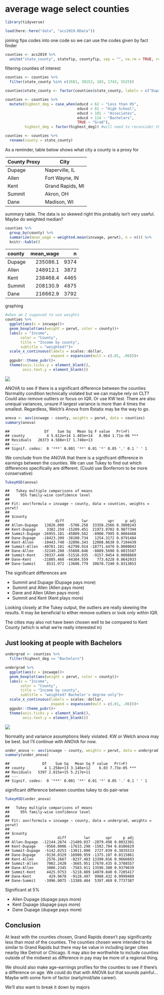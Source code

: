 average wage select counties
================

``` r
library(tidyverse)
```

``` r
load(here::here("data", "acs2019.RData"))
```

joining fips codes into one code so we can use the codes given by fact
finder

``` r
counties <- acs2019 %>% 
  unite("state_county", statefip, countyfip, sep = "", na.rm = TRUE, remove = FALSE)
```

filtering counties of interest

``` r
counties <- counties %>% 
  filter(state_county %in% c(2681, 39153, 183, 1743, 5525))

counties$state_county <- factor(counties$state_county, labels = c("Dupage", "Allen", "Kent", "Summit", "Dane"))

counties <- counties %>% 
  mutate(highest_deg = case_when(educd < 62 ~ "Less than HS",
                                 educd < 81 ~ "High School",
                                 educd < 101 ~ "Associates",
                                 educd < 114 ~ "Bachelors",
                                 TRUE ~ "Grad"),
         highest_deg = factor(highest_deg)) #will need to reconsider these blocks

counties <- counties %>% 
  rename(county = state_county)
```

As a reminder, table below shows what city a county is a proxy for

| County Proxy | City             |
|--------------|------------------|
| Dupage       | Naperville, IL   |
| Allen        | Fort Wayne, IN   |
| Kent         | Grand Rapids, MI |
| Summit       | Akron, OH        |
| Dane         | Madison, WI      |

summary table. The data is so skewed right this probably isn’t very
useful. Maybe do weighted median?

``` r
counties %>% 
  group_by(county) %>% 
  summarize(mean_wage = weighted.mean(incwage, perwt), n = n()) %>% 
  knitr::kable()
```

| county | mean\_wage |    n |
|:-------|-----------:|-----:|
| Dupage |   235086.1 | 9374 |
| Allen  |   248912.1 | 3872 |
| Kent   |   238468.4 | 4465 |
| Summit |   208130.9 | 4875 |
| Dane   |   216662.9 | 3792 |

graphing

``` r
#when am I supposed to use weights
counties %>% 
  ggplot(aes(x = incwage))+
  geom_boxplot(aes(weight = perwt, color = county))+
  labs(x = "Income",
       color = "County",
       title = "Income by county",
       subtitle = "weighted?")+
  scale_x_continuous(labels = scales::dollar,
                     expand = expansion(mult = c(.01, .06)))+
  ggpubr::theme_pubr()+
  theme(axis.ticks.y = element_blank(),
        axis.text.y = element_blank())
```

![](county_analysis_files/figure-gfm/unnamed-chunk-6-1.png)<!-- -->

ANOVA to see if there is a significant difference between the counties
Normality condition technically violated but we can maybe rely on CLT?
Could also remove outliers or focus on IQR. Or use KW test. There are
also unequal variances, unsure if largest variance is more than 4 times
the smallest. Regardless, Welch’s Anova from Rstatix may be the way to
go.

``` r
anova <- aov(incwage ~ county, weights = perwt, data = counties)
summary(anova)
```

    ##                Df    Sum Sq   Mean Sq F value   Pr(>F)    
    ## county          4 5.612e+14 1.403e+14   8.064 1.71e-06 ***
    ## Residuals   26373 4.588e+17 1.740e+13                     
    ## ---
    ## Signif. codes:  0 '***' 0.001 '**' 0.01 '*' 0.05 '.' 0.1 ' ' 1

We conclude from the ANOVA that there is a significant difference in
earnings between the counties. We can use Tukey to find out which
differences specifically are different. (Could use Bonferroni to be more
conservative)

``` r
TukeyHSD(anova)
```

    ##   Tukey multiple comparisons of means
    ##     95% family-wise confidence level
    ## 
    ## Fit: aov(formula = incwage ~ county, data = counties, weights = perwt)
    ## 
    ## $county
    ##                     diff        lwr         upr     p adj
    ## Allen-Dupage   13826.000  -5706.258  33358.2566 0.3008243
    ## Kent-Dupage     3382.259 -15209.451  21973.9702 0.9877394
    ## Summit-Dupage -26955.181 -45009.562  -8900.7995 0.0004468
    ## Dane-Dupage   -18423.209 -38100.734   1254.3172 0.0791484
    ## Kent-Allen    -10443.740 -32896.343  12008.8630 0.7104439
    ## Summit-Allen  -40781.181 -62790.914 -18771.4470 0.0000043
    ## Dane-Allen    -32249.208 -55608.846  -8889.5698 0.0015587
    ## Summit-Kent   -30337.440 -51516.935  -9157.9454 0.0008869
    ## Dane-Kent     -21805.468 -44384.559    773.6228 0.0642933
    ## Dane-Summit     8531.972 -13606.779  30670.7240 0.8313053

The significant differences are

-   Summit and Dupage (Dupage pays more)
-   Summit and Allen (Allen pays more)
-   Dane and Allen (Allen pays more)
-   Summit and Kent (Kent plays more)

Looking closely at the Tukey output, the outliers are really skewing the
results. It may be beneficial to either remove outliers or look only
within IQR.

The cities may also not have been chosen well to be compared to Kent
County (which is what we’re really interested in)

## Just looking at people with Bachelors

``` r
undergrad <- counties %>% 
  filter(highest_deg == "Bachelors")

undergrad %>% 
  ggplot(aes(x = incwage))+
  geom_boxplot(aes(weight = perwt, color = county))+
  labs(x = "Income",
       color = "County",
       title = "Income by county",
       subtitle = "weighted? Bachelor's degree only")+
  scale_x_continuous(labels = scales::dollar,
                     expand = expansion(mult = c(.01, .06)))+
  ggpubr::theme_pubr()+
  theme(axis.ticks.y = element_blank(),
        axis.text.y = element_blank())
```

![](county_analysis_files/figure-gfm/unnamed-chunk-9-1.png)<!-- -->

Normality and variance assumptions likely violated. KW or Welch anova
may be best. but I’ll continue with ANOVA for now.

``` r
under_anova <- aov(incwage ~ county, weights = perwt, data = undergrad)
summary(under_anova)
```

    ##               Df    Sum Sq   Mean Sq F value   Pr(>F)    
    ## county         4 1.258e+13 3.146e+12    6.03 7.73e-05 ***
    ## Residuals   5397 2.815e+15 5.217e+11                     
    ## ---
    ## Signif. codes:  0 '***' 0.001 '**' 0.01 '*' 0.05 '.' 0.1 ' ' 1

significant difference between counties tukey to do pair-wise

``` r
TukeyHSD(under_anova)
```

    ##   Tukey multiple comparisons of means
    ##     95% family-wise confidence level
    ## 
    ## Fit: aov(formula = incwage ~ county, data = undergrad, weights = perwt)
    ## 
    ## $county
    ##                      diff        lwr       upr     p adj
    ## Allen-Dupage  -12144.2674 -21409.037 -2879.498 0.0032301
    ## Kent-Dupage    -9568.0006 -17633.298 -1502.704 0.0106629
    ## Summit-Dupage  -5142.0253 -13011.090  2727.039 0.3835533
    ## Dane-Dupage    -9138.0329 -16900.959 -1375.107 0.0115861
    ## Kent-Allen      2576.2667  -8237.483 13390.016 0.9666693
    ## Summit-Allen    7002.2420  -3665.951 17670.435 0.3788557
    ## Dane-Allen      3006.2345  -7583.911 13596.380 0.9379639
    ## Summit-Kent     4425.9753  -5218.889 14070.840 0.7205417
    ## Dane-Kent        429.9678  -9128.497  9988.432 0.9999489
    ## Dane-Summit    -3996.0075 -13389.484  5397.469 0.7737387

Significant at 5%

-   Allen Dupage (dupage pays more)
-   Kent Dupage (dupage pays more)
-   Dane Dupage (dupage pays more)

## Conclusion

At least with the counties chosen, Grand Rapids doesn’t pay
significantly less than most of the counties. The counties chosen were
intended to be similar to Grand Rapids but there may be value in
including larger cities nearby like Detroit or Chicago. It may also be
worthwhile to include counties outside of the midwest as difference in
pay may be more of a regional thing.

We should also make age-earnings profiles for the counties to see if
there’s a difference on age. We could do that with ANOVA but that sounds
painful… Maybe with some form of factor (early/mid/late career).

We’ll also want to break it down by majors
